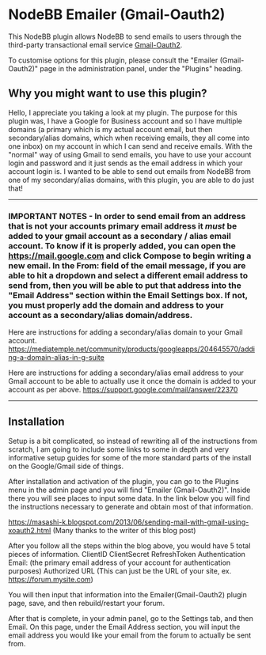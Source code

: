 
# NodeBB Emailer (Gmail-Oauth2)


This NodeBB plugin allows NodeBB to send emails to users through the third-party transactional email service [Gmail-Oauth2](http://gmail.com).

To customise options for this plugin, please consult the "Emailer (Gmail-Oauth2)" page in the administration panel, under the "Plugins" heading.

## Why you might want to use this plugin?

Hello, 
I appreciate you taking a look at my plugin. The purpose for this plugin was, I have a Google for Business account and so I have multiple domains (a primary which is my actual account email, but then secondary/alias domains, which when receiving emails, they all come into one inbox) on my account in which I can send and receive emails. With the "normal" way of using Gmail to send emails, you have to use your account login and password and it just sends as the email address in which your account login is. I wanted to be able to send out emails from NodeBB from one of my secondary/alias domains, with this plugin, you are able to do just that!

-----------------

### IMPORTANT NOTES - In order to send email from an address that is not your accounts primary email address it *must* be added to your gmail account as a secondary / alias email account. To know if it is properly added, you can open the https://mail.google.com and click Compose to begin writing a new email. In the From: field of the email message, if you are able to hit a dropdown and select a different email address to send from, then you will be able to put that address into the "Email Address" section within the Email Settings box. If not, you must properly add the domain and address to your account as a secondary/alias domain/address.

Here are instructions for adding a secondary/alias domain to your Gmail account.
https://mediatemple.net/community/products/googleapps/204645570/adding-a-domain-alias-in-g-suite

Here are instructions for adding a secondary/alias email address to your Gmail account to be able to actually use it once the domain is added to your account as per above.
https://support.google.com/mail/answer/22370

-------------
## Installation

Setup is a bit complicated, so instead of rewriting all of the instructions from scratch, I am going to include some links to some in depth and very informative setup guides for some of the more standard parts of the install on the Google/Gmail side of things.

After installation and activation of the plugin, you can go to the Plugins menu in the admin page and you will find "Emailer (Gmail-Oauth2)". Inside there you will see places to input some data. In the link below you will find the instructions necessary to generate and obtain most of that information.

 
https://masashi-k.blogspot.com/2013/06/sending-mail-with-gmail-using-xoauth2.html
(Many thanks to the writer of this blog post)

After you follow all the steps within the blog above, you would have 5 total pieces of information.
ClientID
ClientSecret
RefreshToken
Authentication Email: (the primary email address of your account for authentication purposes)
Authorized URL (This can just be the URL of your site, ex. https://forum.mysite.com)

You will then input that information into the Emailer(Gmail-Oauth2) plugin page, save, and then rebuild/restart your forum.

After that is complete, in your admin panel, go to the Settings tab, and then Email.
On this page, under the Email Address section, you will input the email address you would like your email from the forum to actually be sent from.




